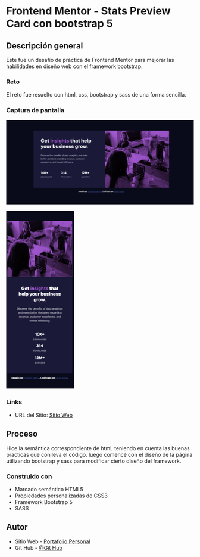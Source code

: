 # Frontend Mentor - Stats Preview Card con bootstrap 5

## Descripción general

Este fue un desafío de práctica de Frontend Mentor para mejorar las habilidades en diseño web con el framework bootstrap.

### Reto

El reto fue resuelto con html, css, bootstrap y sass de una forma sencilla.

### Captura de pantalla

![](./design/Escritorio.png)

![](./design/Movil.png)

### Links

- URL del Sitio: [Sitio Web](https://danilovaron.github.io/Stats_preview_card_bootstrap/)

## Proceso

Hice la semántica correspondiente de html, teniendo en cuenta las buenas practicas que conlleva el código. luego comencé con el diseño de la página utilizando bootstrap y sass para modificar cierto diseño del framework.

### Construido con

- Marcado semántico HTML5
- Propiedades personalizadas de CSS3
- Framework Bootstrap 5
- SASS

## Autor

- Sitio Web - [Portafolio Personal](https://danilovaron.github.io/Portafolio/)
- Git Hub - [@Git Hub](https://github.com/DaniloVaron)
